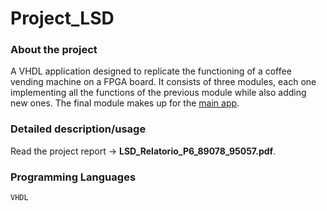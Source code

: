 # Project_LSD

### About the project 
A VHDL application designed to replicate the functioning of a coffee vending machine on a FPGA board. 
It consists of three modules, each one implementing all the functions of the previous module while also adding new ones. The final module makes up for the [main app](Fase_III).

### Detailed description/usage 
Read the project report -> **LSD_Relatorio_P6_89078_95057.pdf**. 

### Programming Languages 
`VHDL`

